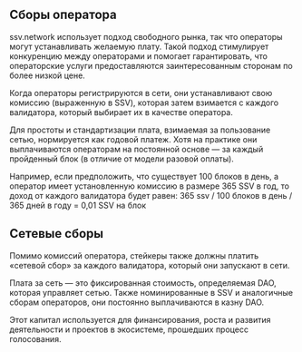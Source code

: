 ## Сборы оператора ##

ssv.network использует подход свободного рынка, так что операторы могут устанавливать желаемую плату. 
Такой подход стимулирует конкуренцию между операторами и помогает гарантировать, что операторские услуги предоставляются заинтересованным сторонам по более низкой цене.

Когда операторы регистрируются в сети, они устанавливают свою комиссию (выраженную в SSV), которая затем взимается с каждого валидатора, который выбирает их в качестве оператора.


Для простоты и стандартизации плата, взимаемая за пользование сетью, нормируется как годовой платеж. 
Хотя на практике они выплачиваются операторам на постоянной основе — за каждый пройденный блок (в отличие от модели разовой оплаты).


Например, если предположить, что существует 100 блоков в день, а оператор имеет установленную комиссию в размере 365 SSV в год, то доход от каждого валидатора будет равен:
365 ssv / 100 блоков в день / 365 дней в году = 0,01 SSV на блок


## Сетевые сборы ##

Помимо комиссий оператора, стейкеры также должны платить «сетевой сбор» за каждого валидатора, который они запускают в сети.


Плата за сеть — это фиксированная стоимость, определяемая DAO, которая управляет сетью. Также номинированные в SSV и аналогичные сборам операторов, они постоянно выплачиваются в казну DAO.


Этот капитал используется для финансирования, роста и развития деятельности и проектов в экосистеме, прошедших процесс голосования.
